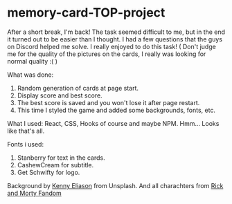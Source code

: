 # memory-card-TOP-project

After a short break, I'm back! The task seemed difficult to me, but in the end it turned out to be easier than I thought. I had a few questions that the guys on Discord helped me solve. I really enjoyed to do this task! ( Don't judge me for the quality of the pictures on the cards, I really was looking for normal quality :( )

What was done:

1. Random generation of cards at page start.
2. Display score and best score.
3. The best score is saved and you won't lose it after page restart.
4. This time I styled the game and added some backgrounds, fonts, etc.

What I used:
React, CSS, Hooks of course and maybe NPM. Hmm... Looks like that's all.

Fonts i used:

1. Stanberry for text in the cards.
2. CashewCream for subtitle.
3. Get Schwifty for logo.

Background by [Kenny Eliason](https://unsplash.com/@neonbrand) from Unsplash.
And all charachters from [Rick and Morty Fandom](https://rickandmorty.fandom.com/wiki/Total_Rickall)
